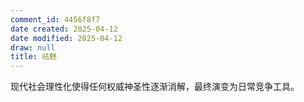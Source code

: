 ```yaml
---
comment_id: 4456f8f7
date created: 2025-04-12
date modified: 2025-04-12
draw: null
title: 祛魅
---
```

现代社会理性化使得任何权威神圣性逐渐消解，最终演变为日常竞争工具。
